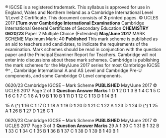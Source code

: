 ® IGCSE is a registered trademark. This syllabus is approved for use in England, Wales and Northern Ireland as a Cambridge International Level 1/Level 2 Certificate. This document consists of **3** printed pages. © UCLES 2017 **[Turn over Cambridge International Examinations** Cambridge International General Certificate of Secondary Education **CHEMISTRY 0620/23** Paper 2 Multiple Choice (Extended) **May/June 2017** MARK SCHEME Maximum Mark: 40 **Published** This mark scheme is published as an aid to teachers and candidates, to indicate the requirements of the examination. Mark schemes should be read in conjunction with the question paper and the Principal Examiner Report for Teachers. Cambridge will not enter into discussions about these mark schemes. Cambridge is publishing the mark schemes for the May/June 2017 series for most Cambridge IGCSE ®^ , Cambridge International A and AS Level and Cambridge Pre-U components, and some Cambridge O Level components. 


0620/23 Cambridge IGCSE – Mark Scheme **PUBLISHED** May/June 2017 © UCLES 2017 Page 2 of 3 **Question Answer Marks** 1 D **1** 2 D **1** 3 B **1** 4 C **1** 5 C **1** 6 C **1** 7 C **1** 8 A **1** 9 B **1** 10 B **1** 11 D **1** 12 C **1** 13 D **1** 14 B **1** 

15 A (^) **1** 16 C **1** 17 D **1** 18 A **1** 19 D **1** 20 D **1** 21 C **1** 22 A **1** 23 D **1** 24 D (^) **1** 25 A **1** 26 B **1** 27 D **1** 28 C **1** 


0620/23 Cambridge IGCSE – Mark Scheme **PUBLISHED** May/June 2017 © UCLES 2017 Page 3 of 3 **Question Answer Marks** 29 A **1** 30 C **1** 31 B **1** 32 B **1** 33 C **1** 34 C **1** 35 B **1** 36 B **1** 37 C **1** 38 D **1** 39 B **1** 40 B **1** 


